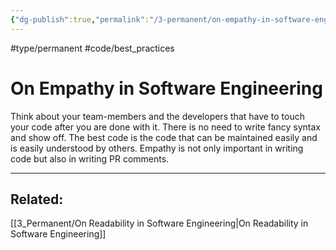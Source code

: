 ```yaml
---
{"dg-publish":true,"permalink":"/3-permanent/on-empathy-in-software-engineering/","created":"2023-07-28T06:53:10.473-06:00","updated":"2023-08-17T09:15:10.110-06:00"}
---
```


#type/permanent #code/best_practices 
# On Empathy in Software Engineering

Think about your team-members and the developers that have to touch your code after you are done with it. There is no need to write fancy syntax and show off. The best code is the code that can be maintained easily and is easily understood by others.
Empathy is not only important in writing code but also in writing PR comments.

---
## Related:
[[3_Permanent/On Readability in Software Engineering\|On Readability in Software Engineering]]